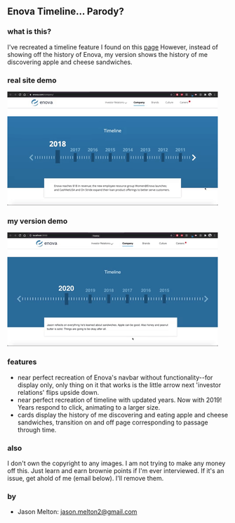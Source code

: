 ## Enova Timeline... Parody? 

### what is this?
I've recreated a timeline feature I found on this <a href='https://www.enova.com/company/'>page</a> However, instead of showing off the history of Enova, my version shows the history of me discovering apple and cheese sandwiches.

### real site demo
<img src="https://github.com/cooljasonmelton/enova-timeline-parody/blob/master/real-site.gif?raw=true" /> 

### my version demo
<img src="https://github.com/cooljasonmelton/enova-timeline-parody/blob/master/my-version.gif?raw=true" /> 

### features
- near perfect recreation of Enova's navbar without functionality--for display only, only thing on it that works is the little arrow next 'investor relations' flips upside down.
- near perfect recreation of timeline with updated years. Now with 2019! Years respond to click, animating to a larger size.
- cards display the history of me discovering and eating apple and cheese sandwiches, transition on and off page corresponding to passage through time.

### also
I don't own the copyright to any images. I am not trying to make any money off this. Just learn and earn brownie points if I'm ever interviewed. If it's an issue, get ahold of me (email below). I'll remove them.

### by

* Jason Melton: jason.melton2@gmail.com

